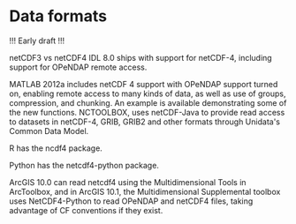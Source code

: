 # Data formats


!!! Early draft !!!

netCDF3 vs netCDF4
IDL 8.0 ships with support for netCDF-4, including support for OPeNDAP remote access.

MATLAB 2012a includes netCDF 4 support with OPeNDAP support turned on, enabling remote access to many kinds of data, as well as use of groups, compression, and chunking. An example is available demonstrating some of the new functions. NCTOOLBOX, uses netCDF-Java to provide read access to datasets in netCDF-4, GRIB, GRIB2 and other formats through Unidata's Common Data Model.

R has the ncdf4 package.

Python has the netcdf4-python package.

ArcGIS 10.0 can read netcdf4 using the Multidimensional Tools in ArcToolbox, and in ArcGIS 10.1, the Multidimensional Supplemental toolbox uses NetCDF4-Python to read OPeNDAP and netCDF4 files, taking advantage of CF conventions if they exist.
